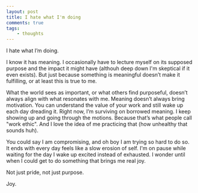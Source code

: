 ```yaml
---
layout: post
title: I hate what I'm doing
comments: true
tags: 
    - thoughts
---
```

I hate what I’m doing.

I know it has meaning. I occasionally have to lecture myself on its supposed purpose and the impact it might have (althouh deep down I'm skeptical if it even exists). But just because something is meaningful doesn’t make it fulfilling, or at least this is true to me.

What the world sees as important, or what others find purposeful, doesn’t always align with what resonates with me. Meaning doesn’t always bring motivation. You can understand the value of your work and still wake up each day dreading it. Right now, I’m surviving on borrowed meaning. I keep showing up and going through the motions. Because that’s what people call "work ethic". And I love the idea of me practicing that (how unhealthy that sounds huh).

You could say I am compromising, and oh boy I am trying so hard to do so. It ends with every day feels like a slow erosion of self. I'm on pause while waiting for the day I wake up excited instead of exhausted. I wonder until when I could get to do something that brings me real joy. 

Not just pride, not just purpose. 

Joy.